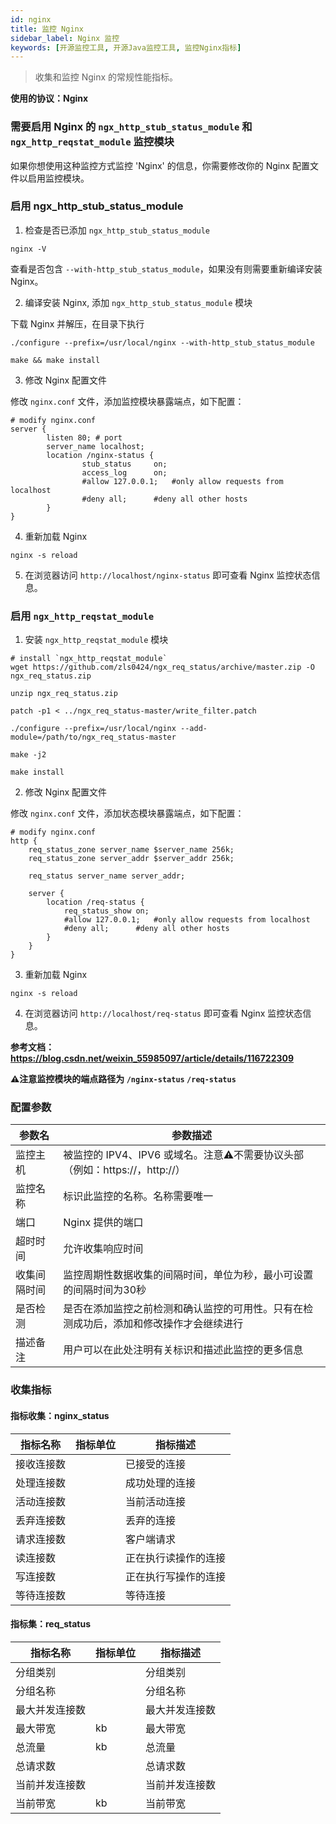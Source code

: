 ```yaml
---
id: nginx
title: 监控 Nginx
sidebar_label: Nginx 监控
keywords: [开源监控工具, 开源Java监控工具, 监控Nginx指标]
---
```


> 收集和监控 Nginx 的常规性能指标。

**使用的协议：Nginx**

### 需要启用 Nginx 的 `ngx_http_stub_status_module` 和 `ngx_http_reqstat_module` 监控模块

如果你想使用这种监控方式监控 'Nginx' 的信息，你需要修改你的 Nginx 配置文件以启用监控模块。

### 启用 ngx_http_stub_status_module    

1. 检查是否已添加 `ngx_http_stub_status_module`

```shell
nginx -V
```
查看是否包含 `--with-http_stub_status_module`，如果没有则需要重新编译安装 Nginx。

2. 编译安装 Nginx, 添加 `ngx_http_stub_status_module` 模块

下载 Nginx 并解压，在目录下执行 

```shell
./configure --prefix=/usr/local/nginx --with-http_stub_status_module

make && make install
```

3. 修改 Nginx 配置文件

修改 `nginx.conf` 文件，添加监控模块暴露端点，如下配置：

```shell
# modify nginx.conf
server {
        listen 80; # port
        server_name localhost;
        location /nginx-status {
                stub_status     on;
                access_log      on;
                #allow 127.0.0.1;	#only allow requests from localhost
 	            #deny all;		#deny all other hosts
        }
}
```

4. 重新加载 Nginx

```shell
nginx -s reload
```

5. 在浏览器访问 `http://localhost/nginx-status` 即可查看 Nginx 监控状态信息。

### 启用 `ngx_http_reqstat_module` 

1. 安装 `ngx_http_reqstat_module` 模块

```shell
# install `ngx_http_reqstat_module`
wget https://github.com/zls0424/ngx_req_status/archive/master.zip -O ngx_req_status.zip

unzip ngx_req_status.zip

patch -p1 < ../ngx_req_status-master/write_filter.patch

./configure --prefix=/usr/local/nginx --add-module=/path/to/ngx_req_status-master

make -j2

make install
```

2. 修改 Nginx 配置文件

修改 `nginx.conf` 文件，添加状态模块暴露端点，如下配置：

```shell
# modify nginx.conf
http {
    req_status_zone server_name $server_name 256k;
    req_status_zone server_addr $server_addr 256k;

    req_status server_name server_addr;

    server {
        location /req-status {
            req_status_show on;
            #allow 127.0.0.1;	#only allow requests from localhost
 	        #deny all;		#deny all other hosts
        }
    }
}
```

3. 重新加载 Nginx

```shell
nginx -s reload
```

4. 在浏览器访问 `http://localhost/req-status` 即可查看 Nginx 监控状态信息。


**参考文档： https://blog.csdn.net/weixin_55985097/article/details/116722309**

**⚠️注意监控模块的端点路径为 `/nginx-status` `/req-status`**

### 配置参数

| 参数名	     | 参数描述                                                |
|-------------------|-----------------------------------------------------|
| 监控主机	   | 被监控的 IPV4、IPV6 或域名。注意⚠️不需要协议头部（例如：https://，http://） |
| 监控名称	   | 标识此监控的名称。名称需要唯一                                     |
| 端口	              | Nginx 提供的端口                                         |
| 超时时间	           | 允许收集响应时间                                            |
| 收集间隔时间	 | 监控周期性数据收集的间隔时间，单位为秒，最小可设置的间隔时间为30秒                  |
| 是否检测	 | 是否在添加监控之前检测和确认监控的可用性。只有在检测成功后，添加和修改操作才会继续进行         |
| 描述备注	 | 用户可以在此处注明有关标识和描述此监控的更多信息                            |

### 收集指标

#### 指标收集：nginx_status

| 指标名称	 | 指标单位	 | 指标描述       |
|-------|-------------|------------|
| 接收连接数 |             | 已接受的连接     |
| 处理连接数 |             | 成功处理的连接    |
| 活动连接数 |             | 当前活动连接     |
| 丢弃连接数 |             | 丢弃的连接      |
| 请求连接数 |             | 客户端请求      |
| 读连接数  |             | 正在执行读操作的连接 |
| 写连接数  |             | 正在执行写操作的连接 |
| 等待连接数 |             | 等待连接       |

#### 指标集：req_status

| 指标名称		  | 指标单位 | 指标描述    |
|---------|-------|---------|
| 分组类别    |       | 分组类别    |
| 分组名称    |       | 分组名称    |
| 最大并发连接数 |       | 最大并发连接数 |
| 最大带宽    | kb    | 最大带宽    |
| 总流量     | kb    | 总流量     |
| 总请求数    |       | 总请求数    |
| 当前并发连接数 |       | 当前并发连接数 |
| 当前带宽    | kb    | 当前带宽    |


